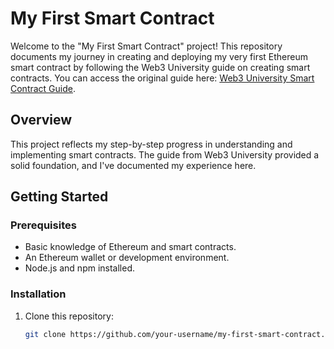 # My First Smart Contract

Welcome to the "My First Smart Contract" project! This repository documents my journey in creating and deploying my very first Ethereum smart contract by following the Web3 University guide on creating smart contracts. You can access the original guide here: [Web3 University Smart Contract Guide](https://www.web3.university/tracks/create-a-smart-contract/deploy-your-first-smart-contract).

## Overview

This project reflects my step-by-step progress in understanding and implementing smart contracts. The guide from Web3 University provided a solid foundation, and I've documented my experience here.

## Getting Started

### Prerequisites

- Basic knowledge of Ethereum and smart contracts.
- An Ethereum wallet or development environment.
- Node.js and npm installed.

### Installation

1. Clone this repository:
   ```bash
   git clone https://github.com/your-username/my-first-smart-contract.git
